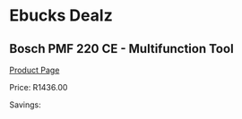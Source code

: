 
# Ebucks Dealz
## Bosch PMF 220 CE - Multifunction Tool
[Product Page](https://www.ebucks.com/web/shop/productSelected.do?prodId=1200336258&catId=336131693)

Price: R1436.00

Savings: 


	